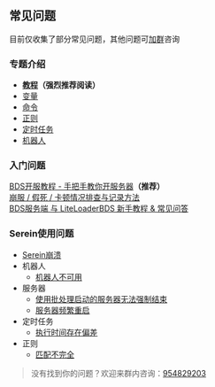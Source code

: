 ## 常见问题  
 目前仅收集了部分常见问题，其他问题可[加群](https://jq.qq.com/?_wv=1027&amp;k=XNZqPSPv)咨询

### 专题介绍
- __[教程](Tutorial.md)（强烈推荐阅读）__ 
- [变量](Variables.md)
- [命令](Command.md)
- [正则](Regex.md)  
- [定时任务](Schedule.md) 
- [机器人](Bot.md)


### 入门问题
[BDS开服教程 - 手把手教你开服务器](https://www.minebbs.com/threads/bds.9518/)__（推荐）__  
[崩服 / 假死 / 卡顿情况排查与记录方法](https://www.minebbs.com/resources/bds.3403/)  
[BDS服务端 与 LiteLoaderBDS 新手教程 & 常见问答](https://www.minebbs.com/threads/bds-liteloaderbds.10265/)


### Serein使用问题
  - [Serein崩溃](help/crash.md)
  - 机器人
    - [机器人不可用](help/bot-not-available.md)
  - 服务器
    - [使用批处理启动的服务器无法强制结束](help/fail-to-kill-task.md)
    - [服务器频繁重启](help/frequent-restarts.md)
  - 定时任务
    - [执行时间存在偏差](Schedule.md#特点)
  - 正则
    - [匹配不完全](Regex.md#特点)

> 没有找到你的问题？欢迎来群内咨询：[954829203](https://jq.qq.com/?_wv=1027&amp;k=XNZqPSPv)